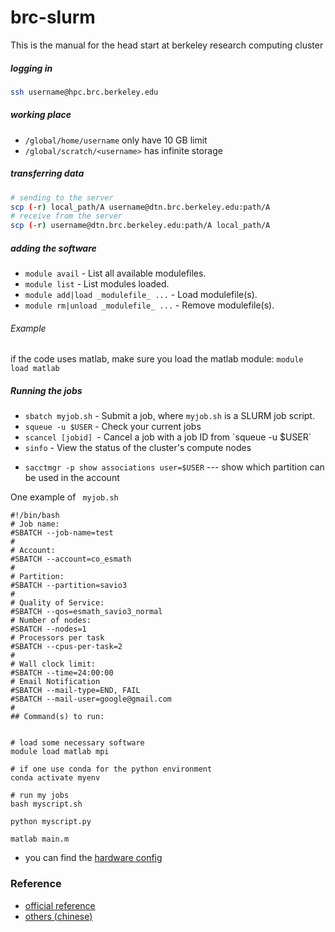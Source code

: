 # brc-slurm
This is the manual for the head start at berkeley research computing cluster

##### logging in 

```bash
ssh username@hpc.brc.berkeley.edu
```

##### working place

-   `/global/home/username` only have 10 GB limit
-   `/global/scratch/<username>` has infinite storage

##### transferring data

```bash
# sending to the server
scp (-r) local_path/A username@dtn.brc.berkeley.edu:path/A
# receive from the server
scp (-r) username@dtn.brc.berkeley.edu:path/A local_path/A 
```

##### adding the software

<ul>
  <li><code class="highlighter-rouge">module avail</code> - List all available modulefiles.</li>
  <li><code class="highlighter-rouge">module list</code> - List modules loaded.</li>
  <li><code class="highlighter-rouge">module add|load _modulefile_ ...</code> - Load modulefile(s).</li>
  <li><code class="highlighter-rouge">module rm|unload _modulefile_ ...</code> - Remove modulefile(s).</li>
</ul>

###### Example

if the code uses matlab, make sure you load the matlab module: `module load matlab`

##### Running the jobs

<ul>
	<li><code>sbatch myjob.sh</code>&nbsp;- Submit a job, where <code>myjob.sh</code>&nbsp;is a SLURM job script. </li>
    <li><code>squeue -u $USER</code>&nbsp;- Check your current jobs</li>
	<li><code>scancel [jobid]</code><code>&nbsp;</code>- Cancel a job with a job ID from `squeue -u $USER`</li>
	<li><code>sinfo</code>&nbsp;- View the status of the cluster's compute nodes</li>
</ul>

-   `sacctmgr -p show associations user=$USER` --- show which partition can be used in the account



One example of ` myjob.sh`

```
#!/bin/bash
# Job name:
#SBATCH --job-name=test
#
# Account:
#SBATCH --account=co_esmath
#
# Partition:
#SBATCH --partition=savio3
#
# Quality of Service:
#SBATCH --qos=esmath_savio3_normal
# Number of nodes: 
#SBATCH --nodes=1
# Processors per task 
#SBATCH --cpus-per-task=2
#
# Wall clock limit:
#SBATCH --time=24:00:00
# Email Notification
#SBATCH --mail-type=END, FAIL
#SBATCH --mail-user=google@gmail.com
#
## Command(s) to run:


# load some necessary software
module load matlab mpi 

# if one use conda for the python environment
conda activate myenv

# run my jobs
bash myscript.sh

python myscript.py

matlab main.m
```

-   you can find the [hardware config](https://docs-research-it.berkeley.edu/services/high-performance-computing/user-guide/hardware-config)



### Reference

-   [official reference](https://docs-research-it.berkeley.edu/services/high-performance-computing/user-guide/)
-   [others (chinese)](http://bicmr.pku.edu.cn/~wenzw/pages/slurm.html)

